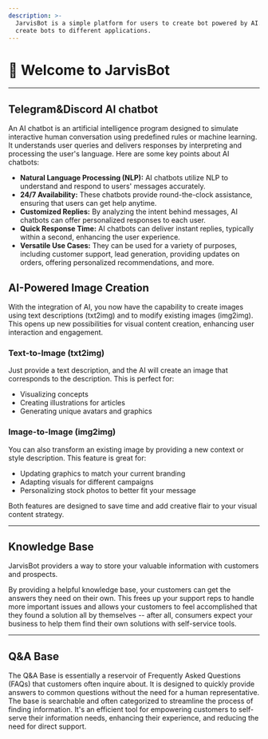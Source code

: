 ```yaml
---
description: >-
  JarvisBot is a simple platform for users to create bot powered by AI.You can
  create bots to different applications.
---
```


# 🥳 Welcome to JarvisBot

***

## Telegram\&Discord AI chatbot

An AI chatbot is an artificial intelligence program designed to simulate interactive human conversation using predefined rules or machine learning. It understands user queries and delivers responses by interpreting and processing the user's language. Here are some key points about AI chatbots:

* **Natural Language Processing (NLP):** AI chatbots utilize NLP to understand and respond to users' messages accurately.
* **24/7 Availability:** These chatbots provide round-the-clock assistance, ensuring that users can get help anytime.
* **Customized Replies:** By analyzing the intent behind messages, AI chatbots can offer personalized responses to each user.
* **Quick Response Time:** AI chatbots can deliver instant replies, typically within a second, enhancing the user experience.
* **Versatile Use Cases:** They can be used for a variety of purposes, including customer support, lead generation, providing updates on orders, offering personalized recommendations, and more.

## AI-Powered Image Creation <a href="#id-1111" id="id-1111"></a>

With the integration of AI, you now have the capability to create images using text descriptions (txt2img) and to modify existing images (img2img). This opens up new possibilities for visual content creation, enhancing user interaction and engagement.

### Text-to-Image (txt2img)

Just provide a text description, and the AI will create an image that corresponds to the description. This is perfect for:

* Visualizing concepts
* Creating illustrations for articles
* Generating unique avatars and graphics

### Image-to-Image (img2img)

You can also transform an existing image by providing a new context or style description. This feature is great for:

* Updating graphics to match your current branding
* Adapting visuals for different campaigns
* Personalizing stock photos to better fit your message

Both features are designed to save time and add creative flair to your visual content strategy.

***

## Knowledge Base

JarvisBot providers a way to store your valuable information with customers and prospects.

By providing a helpful knowledge base, your customers can get the answers they need on their own. This frees up your support reps to handle more important issues and allows your customers to feel accomplished that they found a solution all by themselves -- after all, consumers expect your business to help them find their own solutions with self-service tools.

***

## Q\&A Base

The Q\&A Base is essentially a reservoir of Frequently Asked Questions (FAQs) that customers often inquire about. It is designed to quickly provide answers to common questions without the need for a human representative. The base is searchable and often categorized to streamline the process of finding information. It's an efficient tool for empowering customers to self-serve their information needs, enhancing their experience, and reducing the need for direct support.

